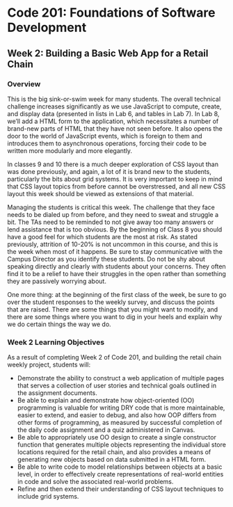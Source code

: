 # Code 201: Foundations of Software Development

## Week 2: Building a Basic Web App for a Retail Chain

### Overview
This is the big sink-or-swim week for many students. The overall technical challenge increases significantly as we use JavaScript to compute, create, and display data (presented in lists in Lab 6, and tables in Lab 7). In Lab 8, we’ll add a HTML form to the application, which necessitates a number of brand-new parts of HTML that they have not seen before. It also opens the door to the world of JavaScript events, which is foreign to them and introduces them to asynchronous operations, forcing their code to be written more modularly and more elegantly.

In classes 9 and 10 there is a much deeper exploration of CSS layout than was done previously, and again, a lot of it is brand new to the students, particularly the bits about grid systems. It is very important to keep in mind that CSS layout topics from before cannot be overstressed, and all new CSS layout this week should be viewed as extensions of that material.

Managing the students is critical this week. The challenge that they face needs to be dialed up from before, and they need to sweat and struggle a bit. The TAs need to be reminded to not give away too many answers or lend assistance that is too obvious. By the beginning of Class 8 you should have a good feel for which students are the most at risk. As stated previously, attrition of 10-20% is not uncommon in this course, and this is the week when most of it happens. Be sure to stay communicative with the Campus Director as you identify these students. Do not be shy about speaking directly and clearly with students about your concerns. They often find it to be a relief to have their struggles in the open rather than something they are passively worrying about.

One more thing: at the beginning of the first class of the week, be sure to go over the student responses to the weekly survey, and discuss the points that are raised. There are some things that you might want to modify, and there are some things where you want to dig in your heels and explain why we do certain things the way we do.


### Week 2 Learning Objectives
As a result of completing Week 2 of Code 201, and building the retail chain weekly project, students will:
* Demonstrate the ability to construct a web application of multiple pages that serves a collection of user stories and technical goals outlined in the assignment documents.
* Be able to explain and demonstrate how object-oriented (OO) programming is valuable for writing DRY code that is more maintainable, easier to extend, and easier to debug,  and also how OOP differs from other forms of programming, as measured by successful completion of the daily code assignment and a quiz administered in Canvas.
* Be able to appropriately use OO design to create a single constructor function that generates multiple objects representing the individual store locations required for the retail chain, and also provides a means of generating new objects based on data submitted in a HTML form.
* Be able to write code to model relationships between objects at a basic level, in order to effectively create representations of real-world entities in code and solve the associated real-world problems.
* Refine and then extend their understanding of CSS layout techniques to include grid systems.
